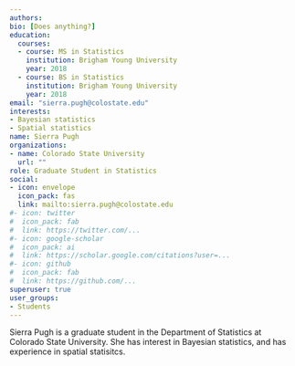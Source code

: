 ```yaml
---
authors:
bio: [Does anything?]
education:
  courses:
  - course: MS in Statistics
    institution: Brigham Young University
    year: 2018
  - course: BS in Statistics
    institution: Brigham Young University
    year: 2018
email: "sierra.pugh@colostate.edu"
interests:
- Bayesian statistics
- Spatial statistics
name: Sierra Pugh
organizations:
- name: Colorado State University
  url: ""
role: Graduate Student in Statistics
social:
- icon: envelope
  icon_pack: fas
  link: mailto:sierra.pugh@colostate.edu
#- icon: twitter
#  icon_pack: fab
#  link: https://twitter.com/...
#- icon: google-scholar
#  icon_pack: ai
#  link: https://scholar.google.com/citations?user=...
#- icon: github
#  icon_pack: fab
#  link: https://github.com/...
superuser: true
user_groups:
- Students
---
```


Sierra Pugh is a graduate student in the Department of Statistics at Colorado 
State University. She has interest in Bayesian statistics, and has experience in spatial statisitcs. 
